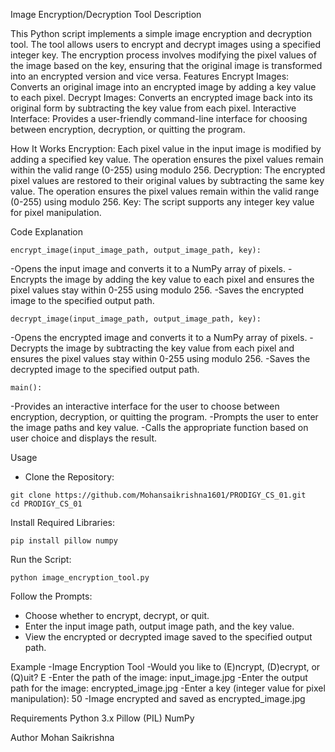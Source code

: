Image Encryption/Decryption Tool
Description

This Python script implements a simple image encryption and decryption tool. The tool allows users to encrypt and decrypt images using a specified integer key. The encryption process involves modifying the pixel values of the image based on the key, ensuring that the original image is transformed into an encrypted version and vice versa.
Features
    Encrypt Images: Converts an original image into an encrypted image by adding a key value to each pixel.
    Decrypt Images: Converts an encrypted image back into its original form by subtracting the key value from each pixel.
    Interactive Interface: Provides a user-friendly command-line interface for choosing between encryption, decryption, or quitting the program.

How It Works
    Encryption: Each pixel value in the input image is modified by adding a specified key value. The operation ensures the pixel values remain within the valid range (0-255) using modulo 256.
    Decryption: The encrypted pixel values are restored to their original values by subtracting the same key value. The operation ensures the pixel values remain within the valid range (0-255) using modulo 256.
    Key: The script supports any integer key value for pixel manipulation.

Code Explanation

    encrypt_image(input_image_path, output_image_path, key):
  -Opens the input image and converts it to a NumPy array of pixels.
  -Encrypts the image by adding the key value to each pixel and ensures the pixel values stay within 0-255 using modulo 256.
  -Saves the encrypted image to the specified output path.

    decrypt_image(input_image_path, output_image_path, key):
  -Opens the encrypted image and converts it to a NumPy array of pixels.
  -Decrypts the image by subtracting the key value from each pixel and ensures the pixel values stay within 0-255 using modulo 256.
  -Saves the decrypted image to the specified output path.

    main():
  -Provides an interactive interface for the user to choose between encryption, decryption, or quitting the program.
  -Prompts the user to enter the image paths and key value.
  -Calls the appropriate function based on user choice and displays the result.

Usage
   - Clone the Repository:

    git clone https://github.com/Mohansaikrishna1601/PRODIGY_CS_01.git
    cd PRODIGY_CS_01

Install Required Libraries:

    pip install pillow numpy

Run the Script:

    python image_encryption_tool.py

Follow the Prompts:
   - Choose whether to encrypt, decrypt, or quit.
   - Enter the input image path, output image path, and the key value.
   - View the encrypted or decrypted image saved to the specified output path.

Example
   -Image Encryption Tool
   -Would you like to (E)ncrypt, (D)ecrypt, or (Q)uit? E
   -Enter the path of the image: input_image.jpg
   -Enter the output path for the image: encrypted_image.jpg
   -Enter a key (integer value for pixel manipulation): 50
   -Image encrypted and saved as encrypted_image.jpg

Requirements
    Python 3.x
    Pillow (PIL)
    NumPy

Author
    Mohan Saikrishna

